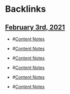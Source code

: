 
# Backlinks
## [February 3rd, 2021](<February 3rd, 2021.md>)
- #[Content Notes](<Content Notes.md>)

- #[Content Notes](<Content Notes.md>)

- #[Content Notes](<Content Notes.md>)

- #[Content Notes](<Content Notes.md>)

- #[Content Notes](<Content Notes.md>)

- #[Content Notes](<Content Notes.md>)

